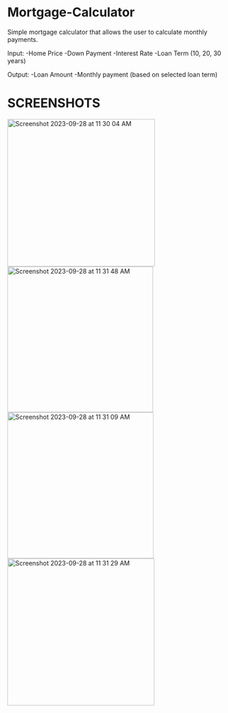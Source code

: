 # Mortgage-Calculator
Simple mortgage calculator that allows the user to calculate monthly payments. 

Input:
-Home Price
-Down Payment
-Interest Rate
-Loan Term (10, 20, 30 years)

Output:
-Loan Amount
-Monthly payment (based on selected loan term)


# SCREENSHOTS
<img width="333" alt="Screenshot 2023-09-28 at 11 30 04 AM" src="https://github.com/lmekeel/Mortgage-Calculator/assets/95368109/09638e15-9c90-4afb-a01b-0e2bddcd52e3">
<img width="329" alt="Screenshot 2023-09-28 at 11 31 48 AM" src="https://github.com/lmekeel/Mortgage-Calculator/assets/95368109/2ccecceb-3808-40a8-b365-0067d5cc23f9">
<img width="330" alt="Screenshot 2023-09-28 at 11 31 09 AM" src="https://github.com/lmekeel/Mortgage-Calculator/assets/95368109/bd036b26-593e-44a0-bee9-6b851cb1019f">
<img width="332" alt="Screenshot 2023-09-28 at 11 31 29 AM" src="https://github.com/lmekeel/Mortgage-Calculator/assets/95368109/9f22091e-4688-4d0c-9e25-b5e0293f3354">

